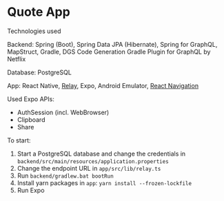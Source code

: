 # Quote App

Technologies used

Backend: Spring (Boot), Spring Data JPA (Hibernate), Spring for GraphQL, MapStruct, Gradle, DGS Code Generation Gradle Plugin for GraphQL by Netflix

Database: PostgreSQL

App: React Native, [Relay](https://relay.dev/), Expo, Android Emulator, [React Navigation](https://reactnavigation.org/)

Used Expo APIs:
- AuthSession (incl. WebBrowser)
- Clipboard
- Share

To start:
1. Start a PostgreSQL database and change the credentials in `backend/src/main/resources/application.properties`
2. Change the endpoint URL in `app/src/lib/relay.ts`
3. Run `backend/gradlew.bat bootRun`
4. Install yarn packages in `app`: `yarn install --frozen-lockfile`
5. Run Expo
